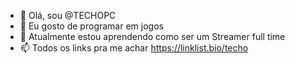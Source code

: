 - 👋 Olá, sou @TECHOPC
- 👀 Eu gosto de programar em jogos
- 🌱 Atualmente estou aprendendo como ser um Streamer full time
- 📫 Todos os links pra me achar https://linklist.bio/techo

<!---
TECHOPC/TECHOPC is a ✨ special ✨ repository because its `README.md` (this file) appears on your GitHub profile.
You can click the Preview link to take a look at your changes.
--->
